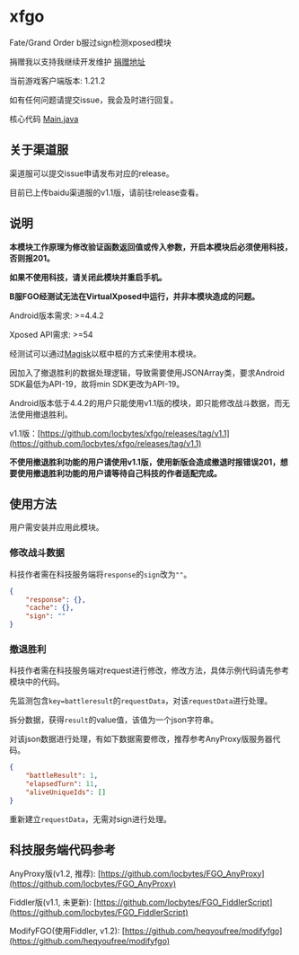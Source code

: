 # xfgo
Fate/Grand Order b服过sign检测xposed模块

捐赠我以支持我继续开发维护 [捐赠地址](https://github.com/locbytes/donation)

当前游戏客户端版本: 1.21.2

如有任何问题请提交issue，我会及时进行回复。

核心代码 [Main.java](https://github.com/locbytes/xfgo/blob/master/app/src/main/java/com/locbytes/xfgo/Main.java)

## 关于渠道服

渠道服可以提交issue申请发布对应的release。

目前已上传baidu渠道服的v1.1版，请前往release查看。

## 说明

**本模块工作原理为修改验证函数返回值或传入参数，开启本模块后必须使用科技，否则报201。**

**如果不使用科技，请关闭此模块并重启手机。**

**B服FGO经测试无法在VirtualXposed中运行，并非本模块造成的问题。**

Android版本需求: >=4.4.2

Xposed API需求: >=54

经测试可以通过[Magisk](https://forum.xda-developers.com/apps/magisk)以框中框的方式来使用本模块。

因加入了撤退胜利的数据处理逻辑，导致需要使用JSONArray类，要求Android SDK最低为API-19，故将min SDK更改为API-19。

Android版本低于4.4.2的用户只能使用v1.1版的模块，即只能修改战斗数据，而无法使用撤退胜利。

v1.1版：[https://github.com/locbytes/xfgo/releases/tag/v1.1](https://github.com/locbytes/xfgo/releases/tag/v1.1)

**不使用撤退胜利功能的用户请使用v1.1版，使用新版会造成撤退时报错误201，想要使用撤退胜利功能的用户请等待自己科技的作者适配完成。**

## 使用方法

用户需安装并应用此模块。

### 修改战斗数据

科技作者需在科技服务端将`response`的`sign`改为`""`。

```json
{
    "response": {},
    "cache": {},
    "sign": ""
}
```

### 撤退胜利

科技作者需在科技服务端对request进行修改，修改方法，具体示例代码请先参考模块中的代码。

先监测包含`key=battleresult`的`requestData`，对该`requestData`进行处理。

拆分数据，获得`result`的value值，该值为一个json字符串。

对该json数据进行处理，有如下数据需要修改，推荐参考AnyProxy版服务器代码。

```json
{
    "battleResult": 1,
    "elapsedTurn": 11,
    "aliveUniqueIds": []
}
```

重新建立`requestData`，无需对sign进行处理。

## 科技服务端代码参考

AnyProxy版(v1.2, 推荐): [https://github.com/locbytes/FGO_AnyProxy](https://github.com/locbytes/FGO_AnyProxy)

Fiddler版(v1.1, 未更新): [https://github.com/locbytes/FGO_FiddlerScript](https://github.com/locbytes/FGO_FiddlerScript)

ModifyFGO(使用Fiddler, v1.2): [https://github.com/heqyoufree/modifyfgo](https://github.com/heqyoufree/modifyfgo)
